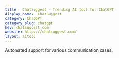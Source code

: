 ```yaml
---
title:  ChatSuggest - Trending AI tool for ChatGPT
display_name:  ChatSuggest
category: ChatGPT
category_slug: chatgpt
key: chatsuggest_com
website: https://chatsuggest.com/
layout: aitool
---
```


Automated support for various communication cases.
